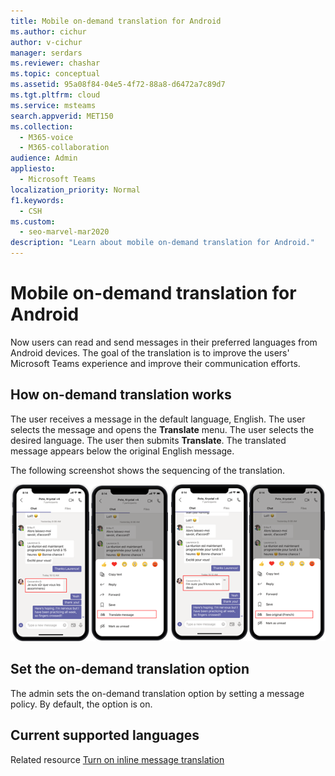 ```yaml
---
title: Mobile on-demand translation for Android
ms.author: cichur
author: v-cichur
manager: serdars
ms.reviewer: chashar
ms.topic: conceptual
ms.assetid: 95a08f84-04e5-4f72-88a8-d6472a7c89d7
ms.tgt.pltfrm: cloud
ms.service: msteams
search.appverid: MET150
ms.collection: 
  - M365-voice
  - M365-collaboration
audience: Admin
appliesto: 
  - Microsoft Teams
localization_priority: Normal
f1.keywords:
  - CSH
ms.custom: 
  - seo-marvel-mar2020
description: "Learn about mobile on-demand translation for Android."
---
```


# Mobile on-demand translation for Android

Now users can read and send messages in their preferred languages from Android devices. The goal of the translation is to improve the users' Microsoft Teams experience and improve their communication efforts.

## How on-demand translation works

The user receives a message in the default language, English.
The user selects the message and opens the **Translate** menu.
The user selects the desired language.
The user then submits **Translate**.
The translated message appears below the original English message.

The following screenshot shows the sequencing of the translation.

![Screenshot shows the original message arrive and then the subsequent translation.](media/on-demand-translation-android.png)

## Set the on-demand translation option

The admin sets the on-demand translation option by setting a message policy. By default, the option is on.

## Current supported languages

Related resource
[Turn on inline message translation](inline-message-translation-teams.md)